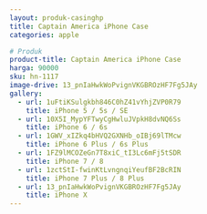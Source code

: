 ```yaml
---
layout: produk-casinghp
title: Captain America iPhone Case
categories: apple

# Produk
product-title: Captain America iPhone Case
harga: 90000
sku: hn-1117
image-drive: 13_pnIaHwkWoPvignVKGBROzHF7Fg5JAy
gallery:
  - url: 1uFtiKSulgkbh846C0hZ41vYhjZVP0R79
    title: iPhone 5 / 5s / SE
  - url: 10X5I_MypYFTwyCgHwluJVpkH8dvNQ6Ss
    title: iPhone 6 / 6s
  - url: 1GWV_xIZkq4bHVQ2GXNHb_oIBj69lTMcw
    title: iPhone 6 Plus / 6s Plus
  - url: 1FZ9lMCOZeGn7T8xiC_tI3Lc6mFj5tSDR
    title: iPhone 7 / 8
  - url: 1zctStI-fwinKtLvngnqiYeufBF2BcRIN
    title: iPhone 7 Plus / 8 Plus
  - url: 13_pnIaHwkWoPvignVKGBROzHF7Fg5JAy
    title: iPhone X
---
```

